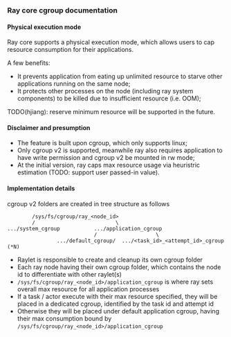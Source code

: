 ### Ray core cgroup documentation

#### Physical execution mode

Ray core supports a physical execution mode, which allows users to cap resource consumption for their applications.

A few benefits:
- It prevents application from eating up unlimited resource to starve other applications running on the same node;
- It protects other processes on the node (including ray system components) to be killed due to insufficient resource (i.e. OOM);

TODO(hjiang): reserve minimum resource will be supported in the future.

#### Disclaimer and presumption

- The feature is built upon cgroup, which only supports linux;
- Only cgroup v2 is supported, meanwhile ray also requires application to have write permission and cgroup v2 be mounted in rw mode;
- At the initial version, ray caps max resource usage via heuristric estimation (TODO: support user passed-in value).

#### Implementation details

cgroup v2 folders are created in tree structure as follows

```
        /sys/fs/cgroup/ray_<node_id>
        /                          \
.../system_cgroup           .../application_cgroup
                            /                   \
                .../default_cgroup/  .../<task_id>_<attempt_id>_cgroup (*N)
```

- Raylet is responsible to create and cleanup its own cgroup folder
- Each ray node having their own cgroup folder, which contains the node id to differentiate with other raylet(s)
- `/sys/fs/cgroup/ray_<node_id>/application_cgroup` is where ray sets overall max resource for all application processes
- If a task / actor execute with their max resource specified, they will be placed in a dedicated cgroup, identified by the task id and attempt id
- Otherwise they will be placed under default application cgroup, having their max consumption bound by `/sys/fs/cgroup/ray_<node_id>/application_cgroup`
